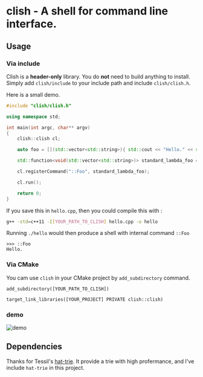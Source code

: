 # clish - A shell for command line interface.

## Usage 

### Via include

Clish is a **header-only** library. You do **not** need to build anything to install. Simply add ``clish/include`` to your include path and include ``clish/clish.h``.

Here is a small demo.

```cpp
#include "clish/clish.h"

using namespace std;

int main(int argc, char** argv)
{
    clish::clish cl;

    auto foo = [](std::vector<std::string>){ std::cout << "Hello." << std::endl; };

    std::function<void(std::vector<std::string>)> standard_lambda_foo = foo;

    cl.registerCommand("::Foo", standard_lambda_foo);

    cl.run();

    return 0;
}
```

If you save this in ``hello.cpp``, then you could compile this with :

```bash
g++ -std=c++11 -I[YOUR_PATH_TO_CLISH] hello.cpp -o hello
```

Running ``./hello`` would then produce a shell with internal command ``::Foo``

```
>>> ::Foo
Hello.
```

### Via CMake

You cam use ``clish`` in your CMake project by ``add_subdirectory`` command.

```
add_subdirectory([YOUR_PATH_TO_CLISH])

target_link_libraries([YOUR_PROJECT] PRIVATE clish::clish)
```

### demo

![demo](https://blog-static.cnblogs.com/files/xqmeng/clish_demo.gif)

## Dependencies

Thanks for Tessil's [hat-trie](https://github.com/Tessil/hat-trie). It provide a trie with high profermance, and I've include ``hat-trie`` in this project. 
